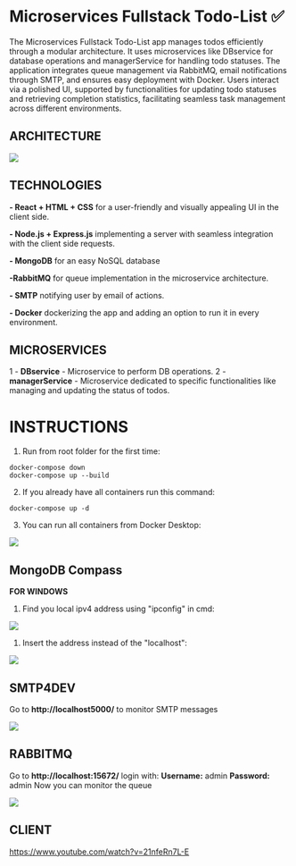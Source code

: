 

# Microservices Fullstack Todo-List ✅ 
The Microservices Fullstack Todo-List app manages todos efficiently through a modular architecture. It uses microservices like DBservice for database operations and managerService for handling todo statuses. The application integrates queue management via RabbitMQ, email notifications through SMTP, and ensures easy deployment with Docker. Users interact via a polished UI, supported by functionalities for updating todo statuses and retrieving completion statistics, facilitating seamless task management across different environments.

## ARCHITECTURE

![](https://pouch.jumpshare.com/preview/usu0zet-dJqzNyfOIQIszlf2ineFuJtRs3_wuSjR7KzDo7mtP7C9svPOoSg92Gx0RTG2P-0riBt5avBh_YUw5jFcTZZPEZgwyMYCaCzBuv4)

## TECHNOLOGIES

 **- React + HTML + CSS** for a user-friendly and visually appealing UI in the client side.
 

 **- Node.js + Express.js**  implementing a server with seamless integration with the client side requests.


 **- MongoDB** for an easy NoSQL database


 **-RabbitMQ** for queue implementation in the microservice architecture.
 
 
 **- SMTP** notifying user by email of actions.
 
 
 **- Docker** dockerizing the app and adding an option to run it in every environment.

## **MICROSERVICES**

1 - **DBservice** - Microservice to perform DB operations.
2 - **managerService** - Microservice dedicated to specific functionalities like managing and updating the status of todos.

# **INSTRUCTIONS**

 1.  Run from root folder for the first time:

    docker-compose down 
    docker-compose up --build
   

 2.  If you already have all containers run this command:
 
    docker-compose up -d

 3.  You can run all containers from Docker Desktop:
 
 ![](https://i.imgur.com/6vQpKhI.png)
 




## MongoDB Compass
**FOR WINDOWS**
 1. Find you local ipv4 address using "ipconfig" in cmd:

![](https://i.imgur.com/KetzBmn.png)

 1. Insert the address instead of the "localhost":
 
 ![](https://i.imgur.com/mBJld6N.png)

## SMTP4DEV
Go to **http://localhost5000/** to monitor SMTP messages

![](https://i.imgur.com/ef7ZPy8.png)
 

## RABBITMQ
Go to **http://localhost:15672/** login with:
**Username:** admin
**Password:** admin
Now you can monitor the queue


![](https://i.imgur.com/8qdkSRG.png)

## **CLIENT**

https://www.youtube.com/watch?v=21nfeRn7L-E
